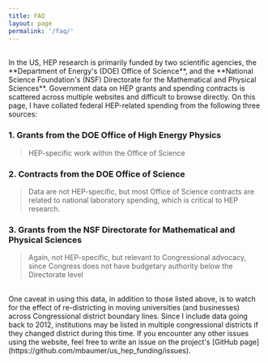 ```yaml
---
title: FAQ
layout: page
permalink: '/faq/'
---
```


<br/>
In the US, HEP research is primarily funded by two scientific agencies, the **Department of Energy's (DOE) Office of Science**, and the **National Science Foundation's (NSF) Directorate for the Mathematical and Physical Sciences**. Government data on HEP grants and spending contracts is scattered across multiple websites and difficult to browse directly. On this page, I have collated federal HEP-related spending from the following three sources:

<br/>

### 1. Grants from the DOE Office of High Energy Physics
> HEP-specific work within the Office of Science

### 2. Contracts from the DOE Office of Science
> Data are not HEP-specific, but most Office of Science contracts are related to national laboratory spending, which is critical to HEP research.

### 3. Grants from the NSF Directorate for Mathematical and Physical Sciences 
> Again, not HEP-specific, but relevant to Congressional advocacy, since Congress does not have budgetary authority below the Directorate level

<br/>
One caveat in using this data, in addition to those listed above, is to watch for the effect of re-districting in moving universities (and businesses) across Congressional district boundary lines. Since I include data going back to 2012, institutions may be listed in multiple congressional districts if they changed district during this time. If you encounter any other issues using the website, feel free to write an issue on the project's [GitHub page](https://github.com/mbaumer/us_hep_funding/issues).